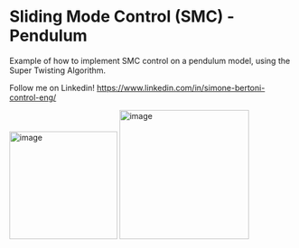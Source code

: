 # Sliding Mode Control (SMC) - Pendulum

Example of how to implement SMC control on a pendulum model, using the Super Twisting Algorithm.

Follow me on Linkedin! https://www.linkedin.com/in/simone-bertoni-control-eng/

<img width="191" alt="image" src="https://github.com/simorxb/SMC-Pendulum/assets/29520048/8090d320-62f1-46dc-8740-7198758be0ec">

<img width="229" alt="image" src="https://github.com/simorxb/SMC-Pendulum/assets/29520048/b4bff818-efc2-4046-86eb-03c65918bb3d">
